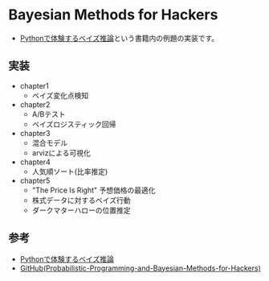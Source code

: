 # Bayesian Methods for Hackers
- [Pythonで体験するベイズ推論][Pythonで体験するベイズ推論]という書籍内の例題の実装です。

## 実装
- chapter1
  - ベイズ変化点検知
- chapter2
  - A/Bテスト
  - ベイズロジスティック回帰
- chapter3
  - 混合モデル
  - arvizによる可視化
- chapter4
  - 人気順ソート(比率推定)
- chapter5
  - "The Price Is Right" 予想価格の最適化
  - 株式データに対するベイズ行動
  - ダークマターハローの位置推定

## 参考
- [Pythonで体験するベイズ推論][Pythonで体験するベイズ推論]
- [GitHub(Probabilistic-Programming-and-Bayesian-Methods-for-Hackers)][github]

[Pythonで体験するベイズ推論]:https://www.morikita.co.jp/books/book/3155
[github]:https://github.com/CamDavidsonPilon/Probabilistic-Programming-and-Bayesian-Methods-for-Hackers